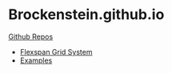 # Brockenstein.github.io
[Github Repos](https://github.com/Brockenstein)

* [Flexspan Grid System](/Flexspan-Grid-System/)
 * [Examples](/Flexspan-Grid-System/examples.html)
